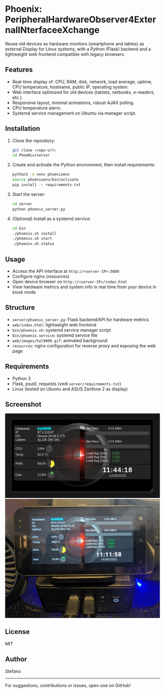 # Phoenix: PeripheralHardwareObserver4ExternalINterfaceeXchange

Reuse old devices as hardware monitors (smartphone and tables) as external Display for Linux systems, with a Python (Flask) backend and a lightweight web frontend compatible with legacy browsers.

## Features
- Real-time display of: CPU, RAM, disk, network, load average, uptime, CPU temperature, hostname, public IP, operating system.
- Web interface optimized for old devices (tablets, netbooks, e-readers, etc.).
- Responsive layout, minimal animations, robust AJAX polling.
- CPU temperature alarm.
- Systemd service management on Ubuntu via manager script.

## Installation
1. Clone the repository:
   ```bash
   git clone <repo-url>
   cd PhoeNix/server
   ```
2. Create and activate the Python environment, then install requirements:
   ```bash
   python3 -m venv phoenixenv
   source phoenixenv/bin/activate
   pip install -r requirements.txt
   ```
3. Start the server:
   ```bash
   cd server
   python phoenix_server.py
   ```
4. (Optional) Install as a systemd service:
   ```bash
   cd bin
   ./phoenix.sh install
   ./phoenix.sh start
   ./phoenix.sh status
   ```

## Usage
- Access the API interface at `http://<server-IP>:5000`
- Configure nginx (resources)
- Open device browser on `http://<server-IP>/index.html`
- View hardware metrics and system info in real time from your device in kiosk mode


## Structure
- `server/phoenix_server.py`: Flask backend/API for hardware metrics
- `web/index.html`: lightweight web frontend
- `bin/phoenix.sh`: systemd service manager script
- `bin/phoenix.service`: systemd service file
- `web/images/hal9000.gif`: animated background
- `resources`: nginx configuration for reverse proxy and exposing the web page

## Requirements
- Python 3
- Flask, psutil, requests (vedi `server/requirements.txt`)
- Linux (tested on Ubuntu and ASUS Zenfone 2 as display)

## Screenshot
![Phoenix System Monitor Example](display_example.png)
![Phoenix System Monitor Zenfone Example](display_example_zenfone.png)

## License
MIT

## Author
Stefano

---
For suggestions, contributions or issues, open one on GitHub!
